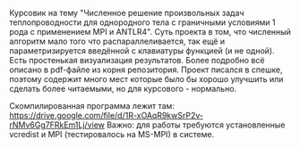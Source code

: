 Курсовик на тему "Численное решение произвольных задач теплопроводности для однородного тела с граничными условиями 1 рода с применением MPI и ANTLR4".
Суть проекта в том, что численный алгоритм мало того что распараллеливается, так ещё и параметризируется введённой с клавиатуры функцией (и не одной). Есть простенькая визуализация результатов.
Более подробно всё описано в pdf-файле из корня репозитория.
Проект писался в спешке, поэтому содержит много мест которые было бы хорошо улучшить или сделать более читаемыми, но для курсового - нормально.

Скомпилированная программа лежит там: https://drive.google.com/file/d/1R-xOAqR9kwSrP2v-rNMv6Gg7FRkEm1Lj/view
Важно: для работы требуются установленные vcredist и MPI (тестировалось на MS-MPI) в системе.